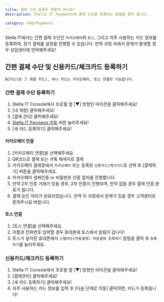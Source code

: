 ```yaml
---
title: 결제 수단 등록은 어떻게 하나요?
description: Stella IT Payments에 결제 수단을 등록하는 방법을 알아 봅니다.

category: FAQ/Payments
---
```


Stella IT에서는 간편 결제 수단인 `카카오페이`와 `토스`, 그리고 자주 사용하는 카드 정보를 등록하여, 정기 결제를 설정을 진행할 수 있습니다.
만약 과정 속에서 문제가 발생할 경우 상담센터에 연락해주세요!

## 간편 결제 수단 및 신용카드/체크카드 등록하기
``BC카드(및 그 계열 카드), 하나 카드는 카카오페이, 토스 연결만 가능합니다. ``

### 간편 결제 수단 등록하기
1. Stella IT Console에서 프로필 옆 [▼] 방향인 아이콘을 클릭해주세요!
2. [내 계정] 클릭해주세요!
3. [결제 관리] 클릭해주세요!
4. [Stella IT Paymens 이동](https://pay.stella-it.com/billing/manage) 버튼 눌러주세요!
5. [새 카드 등록하기] 클릭해주세요!

#### 카카오페이 연결
1. [카카오페이 연결]을 선택해주세요.
2. QR코드로 결제 또는 카톡 메세지로 결제 
3. 카카오페이 결제창에서 ``카카오페이`` 또는 등록된 ``신용카드/체크카드``로 선택 후 [결제하기] 버튼을 클릭해주세요.
4. 카카오페이 생체인증 or 비밀번호 인증 절차를 진행합니다.
5. 만약 2차 인증 거래가 있을 경우, 2차 인증이 진행되며, 만약 없을 경우 결제 인증 완료가 됩니다.
6. 결제 승인 처리가 완료되었습니다.
만약 이 과정에서 문제가 있을 경우 고객센터로 문의주시길 바랍니다. 

#### 토스 연결
1. [토스 연결]을 선택해주세요.
2. 이름과 전화번호 입력할 경우 휴대폰에 토스에서 알림이 갑니다!
3. 토스가 설치된 휴대폰에서 `스텔라잇(자동결제) 자동결제 등록하기` 알림을 클릭 후 ``등록하기``를 눌러주세요.

### 신용카드/체크카드 등록하기
1. Stella IT Console에서 프로필 옆 [▼] 방향인 아이콘을 클릭해주세요!
2. [결제관리] 클릭해주세요!
3. [새 카드 등록하기] 클릭해주세요!
4. 자주 사용하는 카드 정보를 입력 후 [다음 단계로 이동] 클릭하면, 카드가 등록됩니다!
